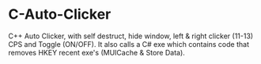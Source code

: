 # C-Auto-Clicker
C++ Auto Clicker, with self destruct, hide window, left &amp; right clicker (11-13) CPS and Toggle (ON/OFF). It also calls a C# exe which contains code that removes HKEY recent exe's (MUICache &amp; Store Data).
